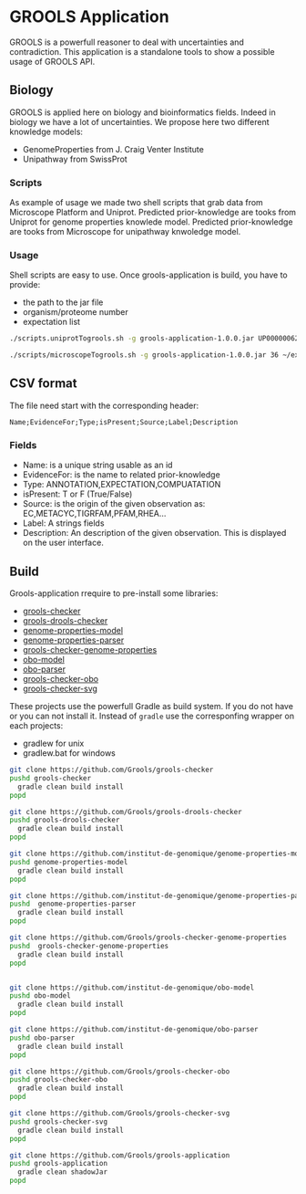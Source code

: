 # GROOLS Application

GROOLS is a powerfull reasoner to deal with uncertainties and contradiction. This application is a standalone tools to show a possible usage of GROOLS API.

## Biology
GROOLS is applied here on biology and bioinformatics fields. Indeed in biology we have a lot of uncertainties. We propose here two different knowledge models:
 - GenomeProperties from J. Craig Venter Institute
 - Unipathway from SwissProt

### Scripts
As example of usage we made two shell scripts that grab data from Microscope Platform and Uniprot.
Predicted prior-knowledge are tooks from Uniprot for genome properties knowlede model.
Predicted prior-knowledge are tooks from Microscope for unipathway knwoledge model.

### Usage
Shell scripts are  easy to use. Once grools-application is build, you have to provide:
- the path to the jar file
- organism/proteome number
- expectation list

```bash
./scripts.uniprotTogrools.sh -g grools-application-1.0.0.jar UP000000625 ~/expectation.csv
```
```bash
./scripts/microscopeTogrools.sh -g grools-application-1.0.0.jar 36 ~/expectation.csv
```

## CSV format
The file need start with the corresponding header:
```csv
Name;EvidenceFor;Type;isPresent;Source;Label;Description
```
### Fields
- Name: is a unique string usable as an id
- EvidenceFor: is the name to related prior-knowledge
- Type: ANNOTATION,EXPECTATION,COMPUATATION
- isPresent: T or F (True/False)
- Source: is the origin of the given observation as: EC,METACYC,TIGRFAM,PFAM,RHEA...
- Label: A strings fields
- Description: An description of the given observation. This is displayed on the user interface.

## Build

Grools-application rrequire to pre-install some libraries:
- [grools-checker](https://github.com/Grools/grools-checker)
- [grools-drools-checker](https://github.com/Grools/grools-drools-checker)
- [genome-properties-model](https://github.com/institut-de-genomique/genome-properties-model)
- [genome-properties-parser](https://github.com/institut-de-genomique/genome-properties-parser)
- [grools-checker-genome-properties](https://github.com/Grools/grools-checker-genome-properties)
- [obo-model](https://github.com/institut-de-genomique/obo-model)
- [obo-parser](https://github.com/institut-de-genomique/obo-parser)
- [grools-checker-obo](https://github.com/Grools/grools-checker-obo)
- [grools-checker-svg](https://github.com/Grools/grools-checker-svg)

These projects use the powerfull Gradle as build system. If you do not have or you can not install it.
Instead of `gradle` use the corresponfing wrapper on each projects:
- gradlew for unix
- gradlew.bat for windows

```bash
git clone https://github.com/Grools/grools-checker
pushd grools-checker
  gradle clean build install
popd

git clone https://github.com/Grools/grools-drools-checker
pushd grools-drools-checker
  gradle clean build install
popd

git clone https://github.com/institut-de-genomique/genome-properties-model
pushd genome-properties-model
  gradle clean build install
popd

git clone https://github.com/institut-de-genomique/genome-properties-parser
pushd  genome-properties-parser
  gradle clean build install
popd

git clone https://github.com/Grools/grools-checker-genome-properties
pushd  grools-checker-genome-properties
  gradle clean build install
popd


git clone https://github.com/institut-de-genomique/obo-model
pushd obo-model
  gradle clean build install
popd

git clone https://github.com/institut-de-genomique/obo-parser
pushd obo-parser
  gradle clean build install
popd

git clone https://github.com/Grools/grools-checker-obo
pushd grools-checker-obo
  gradle clean build install
popd

git clone https://github.com/Grools/grools-checker-svg
pushd grools-checker-svg
  gradle clean build install
popd

git clone https://github.com/Grools/grools-application
pushd grools-application
  gradle clean shadowJar
popd
```
